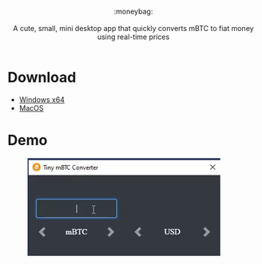 <br />
<div align="center">:moneybag:</div>
<br />
<div align="center">A cute, small, mini desktop app that quickly converts mBTC to fiat money using real-time prices</div>
<br />

# Download
* [Windows x64](#win)
* [MacOS](#mac)

# Demo
<figure>
  <img src="./demo/demo.gif" alt="demo" name=>
</figure>
